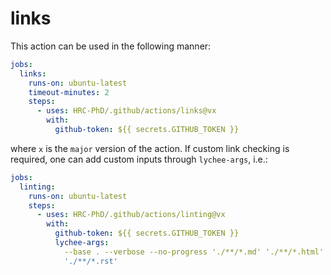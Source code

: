 # links

This action can be used in the following manner:

```yaml
jobs:
  links:
    runs-on: ubuntu-latest
    timeout-minutes: 2
    steps:
      - uses: HRC-PhD/.github/actions/links@vx
        with:
          github-token: ${{ secrets.GITHUB_TOKEN }}
```

where `x` is the `major` version of the action. If custom link checking is
required, one can add custom inputs through `lychee-args`, i.e.:

```yaml
jobs:
  linting:
    runs-on: ubuntu-latest
    steps:
      - uses: HRC-PhD/.github/actions/linting@vx
        with:
          github-token: ${{ secrets.GITHUB_TOKEN }}
          lychee-args:
            --base . --verbose --no-progress './**/*.md' './**/*.html'
            './**/*.rst'
```
